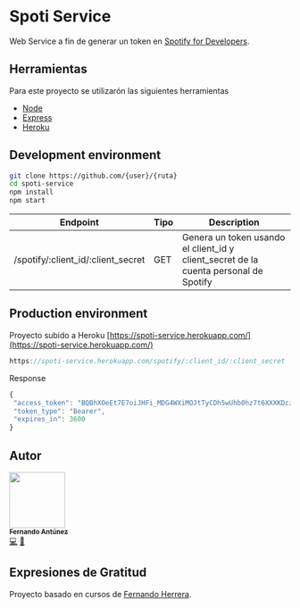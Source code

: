 # Spoti Service
Web Service a fin de generar un token en [Spotify for Developers](https://developer.spotify.com/).

## Herramientas

Para este proyecto se utilizarón las siguientes herramientas

* [Node](https://nodejs.org/es/)
* [Express](https://expressjs.com/es/)
* [Heroku](https://www.heroku.com/)

## Development environment

```bash
git clone https://github.com/{user}/{ruta}
cd spoti-service
npm install
npm start
```

| Endpoint                           | Tipo | Description                                                                          |
|------------------------------------|------|--------------------------------------------------------------------------------------|
| /spotify/:client_id/:client_secret | GET  | Genera un token usando el client_id y client_secret de la cuenta personal de Spotify |

## Production environment
 Proyecto subido a Heroku [https://spoti-service.herokuapp.com/](https://spoti-service.herokuapp.com/)
 ```ts
 https://spoti-service.herokuapp.com/spotify/:client_id/:client_secret
 ```
 Response
 ```js
 {
  "access_token": "BQBhXOeEt7E7oiJHFi_MDG4WXiMOJtTyCDh5wUhb0hz7t6XXXKDczMjZLsskX-mtHp7xuxJiwqQNjxB5S2h",
  "token_type": "Bearer",
  "expires_in": 3600
}
 ```

## Autor


[<img src="https://avatars2.githubusercontent.com/u/48934580?s=460&v=4" width="100px;"/><br /><sub><b>Fernando Antúnez</b></sub>](https://github.com/FJALCode)<br />[💻](https://github.com/FJALCode "Code") [📢](#talk-Meabed "Talks")

## Expresiones de Gratitud
Proyecto basado en cursos de [Fernando Herrera](https://github.com/Klerith).